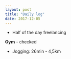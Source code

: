 ```yaml
---
layout: post
title: "Daily log"
date: 2017-12-05
---
```


* Half of the day freelancing

**Gym** - checked
* Jogging: 26min - 4,5km